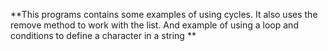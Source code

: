 **This programs contains some
examples of using cycles.
It also uses the remove
method to work with the list.
And example of using
a loop and conditions to define a
character in a string
**